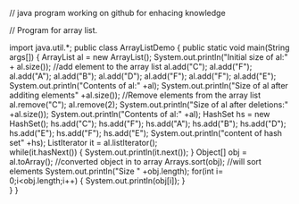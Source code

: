 // java program working on github for enhacing knowledge 

// Program for array list.
			 
import java.util.*;
public class ArrayListDemo 
{
 public static void main(String args[])
	{
		ArrayList<String> al = new ArrayList<String>();
		System.out.println("Initial size of al:" + al.size());
		//add element to the array list
		al.add("C");
		al.add("F");
		al.add("A");
		al.add("B");
		al.add("D");
		al.add("F");
		al.add("F");
		al.add("E");
		System.out.println("Contents of al:" +al);
		System.out.println("Size of al after additing elements"  +al.size());
		//Remove elements from the array list
		al.remove("C");
		al.remove(2);
		System.out.println("Size of al after deletions:" +al.size());
		System.out.println("Contents of al:"  +al);
		HashSet hs = new HashSet();
		hs.add("C");
		hs.add("F");
		hs.add("A");
		hs.add("B");
		hs.add("D");
		hs.add("E");
		hs.add("F");
		hs.add("E");
		System.out.println("content of hash set" +hs);
		ListIterator it = al.listIterator();		
		  while(it.hasNext())
		  {
			  System.out.println(it.next());
		  }
		  Object[] obj = al.toArray();   //converted object in to array
		  Arrays.sort(obj);  //will sort elements
		  System.out.println("Size " +obj.length);
		  for(int i= 0;i<obj.length;i++)
		  {
			  System.out.println(obj[i]);
		  }		
	}
}
